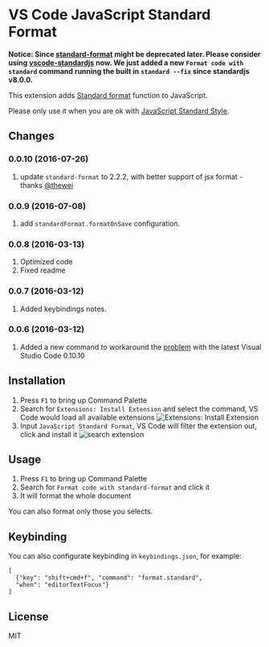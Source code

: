 # VS Code JavaScript Standard Format

**Notice: Since [standard-format](https://github.com/maxogden/standard-format#important-note) might be deprecated later. Please consider using [vscode-standardjs](https://marketplace.visualstudio.com/items?itemName=chenxsan.vscode-standardjs) now. We just added a new `Format code with standard` command running the built in `standard --fix` since standardjs v8.0.0.**

This extension adds [Standard format](https://github.com/maxogden/standard-format) function to JavaScript.

Please only use it when you are ok with [JavaScript Standard Style](http://standardjs.com/).

## Changes

### 0.0.10 (2016-07-26)

1. update `standard-format` to 2.2.2, with better support of jsx format - thanks [@thewei](https://github.com/thewei)

### 0.0.9 (2016-07-08)

1. add `standardFormat.formatOnSave` configuration.

### 0.0.8 (2016-03-13)

1. Optimized code
2. Fixed readme

### 0.0.7 (2016-03-12)

1. Added keybindings notes.

### 0.0.6 (2016-03-12)

1. Added a new command to workaround the [problem](https://github.com/chenxsan/vscode-standard-format/issues/1) with the latest Visual Studio Code 0.10.10


## Installation

1. Press `F1` to bring up Command Palette
2. Search for `Extensions: Install Extension` and select the command, VS Code would load all available extensions
    ![Extensions: Install Extension](install-extension.png)
3. Input `JavaScript Standard Format`, VS Code will filter the extension out, click and install it
    ![search extension](search-extension.png)

## Usage

1. Press `F1` to bring up Command Palette
2. Search for `Format code with standard-format` and click it
3. It will format the whole document

You can also format only those you selects.

## Keybinding

You can also configurate keybinding in `keybindings.json`, for example:

```
[
  {"key": "shift+cmd+f", "command": "format.standard",
  "when": "editorTextFocus"}
]
```

## License

MIT